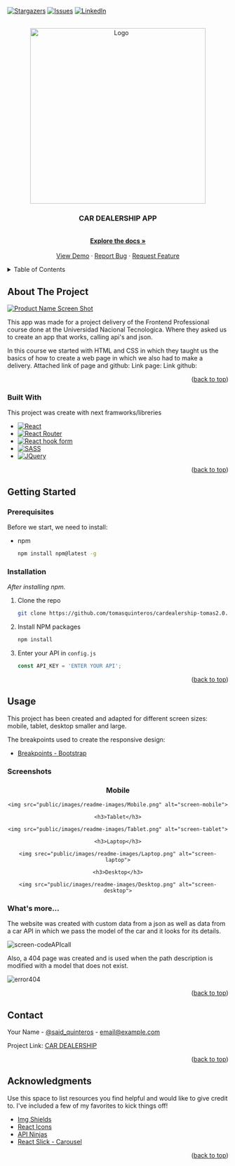 <!-- Improved compatibility of back to top link: See: https://github.com/othneildrew/Best-README-Template/pull/73 -->
<a name="readme-top"></a>

<!-- PROJECT SHIELDS -->
<!--
*** I'm using markdown "reference style" links for readability.
*** Reference links are enclosed in brackets [ ] instead of parentheses ( ).
*** See the bottom of this document for the declaration of the reference variables
*** for contributors-url, forks-url, etc. This is an optional, concise syntax you may use.
*** https://www.markdownguide.org/basic-syntax/#reference-style-links
-->


[![Stargazers][stars-shield]][stars-url]
[![Issues][issues-shield]][issues-url]
[![LinkedIn][linkedin-shield]][linkedin-url]

<!-- PROJECT LOGO -->
<br />
<div align="center">
  <a href="https://cardealership-tquin.netlify.app/">
    <img src="public/images/readme-images/logo.png" alt="Logo" width="400">
  </a>

  <h3 align="center">CAR DEALERSHIP APP</h3>

  <p align="center">
    <br />
    <a href="https://github.com/tomasquinteros/cardealership-tomas2.0"><strong>Explore the docs »</strong></a>
    <br />
    <br />
    <a href="https://cardealership-tquin.netlify.app/">View Demo</a>
    ·
    <a href="https://github.com/tomasquinteros/cardealership-tomas2.0/issues">Report Bug</a>
    ·
    <a href="https://github.com/tomasquinteros/cardealership-tomas2.0/issues">Request Feature</a>
  </p>
</div>



<!-- TABLE OF CONTENTS -->
<details>
  <summary>Table of Contents</summary>
  <ol>
    <li>
      <a href="#about-the-project">About The Project</a>
      <ul>
        <li><a href="#built-with">Built With</a></li>
      </ul>
    </li>
    <li>
      <a href="#getting-started">Getting Started</a>
      <ul>
        <li><a href="#prerequisites">Prerequisites</a></li>
        <li><a href="#installation">Installation</a></li>
      </ul>
    </li>
    <li><a href="#usage">Usage</a></li>
    <li><a href="#roadmap">Roadmap</a></li>
    <li><a href="#contributing">Contributing</a></li>
    <li><a href="#license">License</a></li>
    <li><a href="#contact">Contact</a></li>
    <li><a href="#acknowledgments">Acknowledgments</a></li>
  </ol>
</details>



<!-- ABOUT THE PROJECT -->
## About The Project

[![Product Name Screen Shot][product-screenshot]](https://cardealership-tquin.netlify.app/)

This app was made for a project delivery of the Frontend Professional course done at the Universidad Nacional Tecnologica. Where they asked us to create an app that works, calling api's and json.

In this course we started with HTML and CSS in which they taught us the basics of how to create a web page in which we also had to make a delivery. Attached link of page and github:
Link page: <a href="https://tomasquinteros.github.io/"></a>
Link github: <a href="https://github.com/tomasquinteros/tomasquinteros.github.io"></a>


<p align="right">(<a href="#readme-top">back to top</a>)</p>



### Built With

This project was create with next framworks/libreries 

* [![React][React.js]][React-url]
* [![React Router][React-Router]][React-Router-url]
* [![React hook form][React-hook-form]][Reacthooksform-url]
* [![SASS][SASS.com]][SASS-url]
* [![JQuery][JQuery.com]][JQuery-url]

<p align="right">(<a href="#readme-top">back to top</a>)</p>



<!-- GETTING STARTED -->
## Getting Started

### Prerequisites

Before we start, we need to install:
* npm
  ```sh
  npm install npm@latest -g
  ```

### Installation

_After installing npm._


1. Clone the repo
   ```sh
   git clone https://github.com/tomasquinteros/cardealership-tomas2.0.git
   ```
2. Install NPM packages
   ```sh
   npm install
   ```
3. Enter your API in `config.js`
   ```js
   const API_KEY = 'ENTER YOUR API';
   ```

<p align="right">(<a href="#readme-top">back to top</a>)</p>



<!-- USAGE EXAMPLES -->
## Usage

This project has been created and adapted for different screen sizes: mobile, tablet, desktop smaller and large.

The breakpoints used to create the responsive design:

  * [Breakpoints - Bootstrap](https://getbootstrap.com/docs/5.3/layout/breakpoints/)

  ### Screenshots 
  <div align="center">
    <h3>Mobile</h3> 

    <img src="public/images/readme-images/Mobile.png" alt="screen-mobile">

    <h3>Tablet</h3>

    <img src="public/images/readme-images/Tablet.png" alt="screen-tablet">

    <h3>Laptop</h3>

    <img srec="public/images/readme-images/Laptop.png" alt="screen-laptop">

    <h3>Desktop</h3>

    <img src="public/images/readme-images/Desktop.png" alt="screen-desktop">
  </div>
  
  ### What's more...


  The website was created with custom data from a json as well as data from a car API in which we pass the model of the car and it looks for its details.

  <img align="center" src="public/images/readme-images/code-APIcall.png" alt="screen-codeAPIcall">

  Also, a 404 page was created and is used when the path description is modified with a model that does not exist.

  <img align="center" src="public/images/readme-images/404-Mobile.png" alt="error404">

  <p align="right">(<a href="#readme-top">back to top</a>)</p>

<!-- CONTACT -->
## Contact

Your Name - [@said_quinteros](https://twitter.com/said_quinteros) - email@example.com

Project Link: [CAR DEALERSHIP](https://github.com/tomasquinteros/cardealership-tomas2.0)

<p align="right">(<a href="#readme-top">back to top</a>)</p>



<!-- ACKNOWLEDGMENTS -->
## Acknowledgments

Use this space to list resources you find helpful and would like to give credit to. I've included a few of my favorites to kick things off!


* [Img Shields](https://shields.io)
* [React Icons](https://react-icons.github.io/react-icons/)
* [API Ninjas](https://api-ninjas.com/api/cars)
* [React Slick - Carousel](https://react-slick.neostack.com/)
<p align="right">(<a href="#readme-top">back to top</a>)</p>



<!-- MARKDOWN LINKS & IMAGES -->
[stars-shield]: https://img.shields.io/github/stars/tomasquinteros/cardealership-tomas2.0.svg?style=for-the-badge
[stars-url]: https://github.com/tomasquinteros/cardealership-tomas2.0/stargazers
[issues-shield]: https://img.shields.io/github/issues/tomasquinteros/cardealership-tomas2.0.svg?style=for-the-badge
[issues-url]: https://github.com/tomasquinteros/cardealership-tomas2.0/issues
[linkedin-shield]: https://img.shields.io/badge/-LinkedIn-black.svg?style=for-the-badge&logo=linkedin&colorB=555
[linkedin-url]: https://www.linkedin.com/in/tom%C3%A1s-quinteros-495a81252/
[product-screenshot]: public/images/readme-images/screenshot-page.png


[React.js]: https://img.shields.io/badge/React-20232A?style=for-the-badge&logo=react&logoColor=61DAFB
[React-url]: https://reactjs.org/
[React-hook-form]: https://img.shields.io/badge/React%20Hook%20Form-%23EC5990.svg?style=for-the-badge&logo=reacthookform&logoColor=white
[Reacthooksform-url]: https://react-hook-form.com/
[React-Router]: https://img.shields.io/badge/React_Router-CA4245?style=for-the-badge&logo=react-router&logoColor=white
[React-Router-url]: https://reactrouter.com/en/main

[JQuery.com]: https://img.shields.io/badge/jQuery-0769AD?style=for-the-badge&logo=jquery&logoColor=white
[JQuery-url]: https://jquery.com 

[SASS.com]: https://img.shields.io/badge/SASS-hotpink.svg?style=for-the-badge&logo=SASS&logoColor=white
[SASS-url]: https://sass-lang.com/